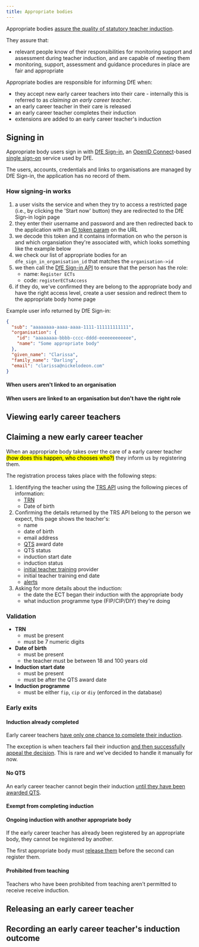 ```yaml
---
title: Appropriate bodies
---
```


Appropriate bodies [assure the quality of statutory teacher induction](https://www.gov.uk/government/publications/statutory-teacher-induction-appropriate-bodies/find-an-appropriate-body#role-of-appropriate-bodies).

They assure that:

* relevant people know of their responsibilities for monitoring support and assessment during teacher induction, and are capable of meeting them
* monitoring, support, assessment and guidance procedures in place are fair and appropriate

Appropriate bodies are responsible for informing DfE when:

* they accept new early career teachers into their care - internally this is referred to as _claiming an early career teacher_.
* an early career teacher in their care is released
* an early career teacher completes their induction
* extensions are added to an early career teacher's induction

## Signing in

Appropriate body users sign in with [DfE Sign-in](https://services.signin.education.gov.uk/), an [OpenID Connect](https://openid.net/developers/how-connect-works/)-based [single sign-on](https://en.wikipedia.org/wiki/Single_sign-on) service used by DfE.

The users, accounts, credentials and links to organisations are managed by DfE Sign-in, the application has no record of them.

### How signing-in works

1. a user visits the service and when they try to access a restricted page (i.e., by clicking the 'Start now' button) they are redirected to the DfE Sign-in login page
2. they enter their username and password and are then redirected back to the application with an [ID token param](https://jwt.io/) on the URL
3. we decode this token and it contains information on who the person is and which organsiation they're associated with, which looks something like the example below
4. we check our list of appropriate bodies for an `dfe_sign_in_organisation_id` that matches the `organisation->id`
5. we then call the [DfE Sign-in API](https://github.com/DFE-Digital/login.dfe.public-api?tab=readme-ov-file#get-roles-for-service) to ensure that the person has the role:
    * name: `Register ECTs`
    * code: `registerECTsAccess`
6. if they do, we've confirmed they are belong to the appropriate body and have the right access level, create a user session and redirect them to the appropriate body home page

Example user info returned by DfE Sign-in:

```json
{
  "sub": "aaaaaaaa-aaaa-aaaa-1111-111111111111",
  "organisation": {
    "id": "aaaaaaaa-bbbb-cccc-dddd-eeeeeeeeeeee",
    "name": "Some appropriate body"
  },
  "given_name": "Clarissa",
  "family_name": "Darling",
  "email": "clarissa@nickelodeon.com"
}
```

#### When users aren't linked to an organisation
#### When users are linked to an organisation but don't have the right role


## Viewing early career teachers

## Claiming a new early career teacher

When an appropriate body takes over the care of a early career teacher <mark>(how does this happen, who chooses who?)</mark> they inform us by registering them.

The registration process takes place with the following steps:

1. Identifying the teacher using the [TRS API](https://preprod.teacher-qualifications-api.education.gov.uk/swagger/index.html) using the following pieces of information:
    * [TRN](https://www.gov.uk/guidance/teacher-reference-number-trn)
    * Date of birth
2. Confirming the details returned by the TRS API belong to the person we expect, this page shows the teacher's:
    * name
    * date of birth
    * email address
    * [QTS](https://www.gov.uk/guidance/qualified-teacher-status-qts) award date
    * QTS status
    * induction start date
    * induction status
    * [initial teacher training](https://www.gov.uk/government/collections/initial-teacher-training) provider
    * initial teacher training end date
    * [alerts](https://www.gov.uk/government/collections/teacher-misconduct)
3. Asking for more details about the induction:
    * the date the ECT began their induction with the appropriate body
    * what induction programme type (FIP/CIP/DIY) they're doing

### Validation

* **TRN**
  - must be present
  - must be 7 numeric digits
* **Date of birth**
  - must be present
  - the teacher must be between 18 and 100 years old
* **Induction start date**
  - must be present
  - must be after the QTS award date
* **Induction programme**
  - must be either `fip`, `cip` or `diy` (enforced in the database)

### Early exits

#### Induction already completed

Early career teachers [have only one chance to complete their induction](https://ecf-service-manual.education.gov.uk/policy/induction-for-early-career-teachers/#para-1-13).

The exception is when teachers fail their induction [and then successfully appeal the decision](https://ecf-service-manual.education.gov.uk/policy/induction-for-early-career-teachers/#para-4-9). This is rare and we've decided to handle it manually for now.

#### No QTS

An early career teacher cannot begin their induction [until they have been awarded QTS](https://ecf-service-manual.education.gov.uk/policy/induction-for-early-career-teachers/#para-2-10).

#### Exempt from completing induction

#### Ongoing induction with another appropriate body

If the early career teacher has already been registered by an appropriate body, they cannot be registered by another.

The first appropriate body must [release them](#releasing-an-early-career-teacher) before the second can register them.

#### Prohibited from teaching

Teachers who have been prohibited from teaching aren't permitted to receive receive induction.

## Releasing an early career teacher

## Recording an early career teacher's induction outcome
